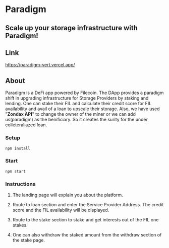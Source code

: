 # Paradigm

## Scale up your storage infrastructure with Paradigm!

## Link

https://paradigm-vert.vercel.app/

## About

Paradigm is a DeFi app powered by Filecoin. The DApp provides a paradigm shift in upgrading infrastructure for Storage Providers by staking and lending.
One can stake their FIL and calculate their credit score for FIL availability and avail of a loan to upscale their storage.
Also, we have used "**Zondax API**" to change the owner of the miner or we can add us(paradigm) as the benificiary. So it creates the surity for the under colleteraliazed loan.

### Setup

```
npm install
```

### Start

```
npm start
```

### Instructions

1. The landing page will explain you about the platform.

2. Route to loan section and enter the Service Provider Address. The credit score and the FIL availability will be displayed.

3. Route to the stake section to stake and get interests out of the FIL one stakes.

4. One can also withdraw the staked amount from the withdraw section of the stake page.
